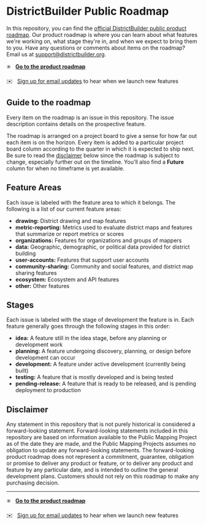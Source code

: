 # DistrictBuilder Public Roadmap
In this repository, you can find the [official DistrictBuilder public product roadmap](https://github.com/PublicMapping/db-roadmap/projects/1). Our product roadmap is where you can learn about what features we're working on, what stage they're in, and when we expect to bring them to you. Have any questions or comments about items on the roadmap? Email us at support@districtbuilder.org.

:eight_spoked_asterisk: &nbsp; [**Go to the product roadmap**](https://github.com/PublicMapping/db-roadmap/projects/1)

:envelope: &nbsp; [Sign up for email updates](https://districtbuilder.us1.list-manage.com/subscribe?u=61da999c9897859f1c1fff262&id=70fdf1ae35) to hear when we launch new features

## Guide to the roadmap

Every item on the roadmap is an issue in this repository. The issue description contains details on the prospective feature. 

The roadmap is arranged on a project board to give a sense for how far out each item is on the horizon. Every item is added to a particular project board column according to the quarter in which it is expected to ship next. Be sure to read the [disclaimer](#disclaimer) below since the roadmap is subject to change, especially further out on the timeline.  You'll also find a **Future** column for when no timeframe is yet available.

## Feature Areas

Each issue is labeled with the feature area to which it belongs. The following is a list of our current feature areas:

- **drawing:** District drawing and map features
- **metric-reporting:** Metrics used to evaluate district maps and features that summarize or report metrics or scores
- **organizations:** Features for organizations and groups of mappers
- **data:** Geographic, demographic, or political data provided for district building
- **user-accounts:** Features that support user accounts
- **community-sharing:** Community and social features, and district map sharing features
- **ecosystem:** Ecosystem and API features
- **other:** Other features

## Stages

Each issue is labeled with the stage of development the feature is in. Each feature generally goes through the following stages in this order:

- **idea:** A feature still in the idea stage, before any planning or development work
- **planning:** A feature undergoing discovery, planning, or design before development can occur
- **development:** A feature under active development (currently being built)
- **testing:** A feature that is mostly developed and is being tested
- **pending-release:** A feature that is ready to be released, and is pending deployment to production

## Disclaimer 

Any statement in this repository that is not purely historical is considered a forward-looking statement. Forward-looking statements included in this repository are based on information available to the Public Mapping Project as of the date they are made, and the Public Mapping Projects assumes no obligation to update any forward-looking statements. The forward-looking product roadmap does not represent a commitment, guarantee, obligation or promise to deliver any product or feature, or to deliver any product and feature by any particular date, and is intended to outline the general development plans. Customers should not rely on this roadmap to make any purchasing decision.

---

:eight_spoked_asterisk: &nbsp; [**Go to the product roadmap**](https://github.com/PublicMapping/db-roadmap/projects/1)

:envelope: &nbsp; [Sign up for email updates](https://districtbuilder.us1.list-manage.com/subscribe?u=61da999c9897859f1c1fff262&id=70fdf1ae35) to hear when we launch new features

